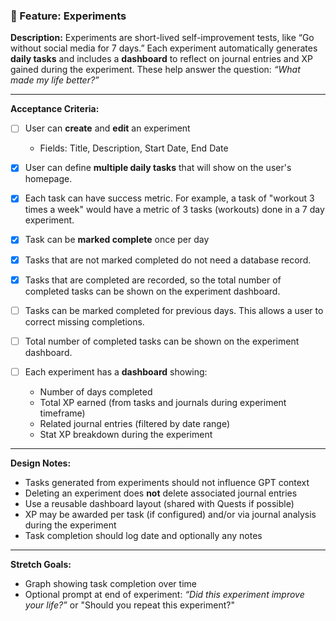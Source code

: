 ### 🧪 Feature: Experiments

**Description:**
Experiments are short-lived self-improvement tests, like “Go without social media for 7 days.” Each experiment automatically generates **daily tasks** and includes a **dashboard** to reflect on journal entries and XP gained during the experiment. These help answer the question: _“What made my life better?”_

---

**Acceptance Criteria:**

- [ ] User can **create** and **edit** an experiment
  - Fields: Title, Description, Start Date, End Date

- [x] User can define **multiple daily tasks** that will show on the user's homepage.
- [x] Each task can have success metric. For example, a task of "workout 3 times a week" would have a metric of 3 tasks (workouts) done in a 7 day experiment.
- [x] Task can be **marked complete** once per day
- [x] Tasks that are not marked completed do not need a database record.
- [x] Tasks that are completed are recorded, so the total number of completed tasks can be shown on the experiment dashboard.
- [ ] Tasks can be marked completed for previous days. This allows a user to correct missing completions.
- [ ] Total number of completed tasks can be shown on the experiment dashboard.
- [ ] Each experiment has a **dashboard** showing:
  - Number of days completed
  - Total XP earned (from tasks and journals during experiment timeframe)
  - Related journal entries (filtered by date range)
  - Stat XP breakdown during the experiment

---

**Design Notes:**

- Tasks generated from experiments should not influence GPT context
- Deleting an experiment does **not** delete associated journal entries
- Use a reusable dashboard layout (shared with Quests if possible)
- XP may be awarded per task (if configured) and/or via journal analysis during the experiment
- Task completion should log date and optionally any notes

---

**Stretch Goals:**

- Graph showing task completion over time
- Optional prompt at end of experiment: _“Did this experiment improve your life?”_ or "Should you repeat this experiment?"
